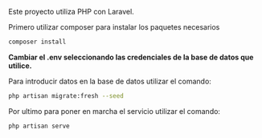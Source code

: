 Este proyecto utiliza PHP con Laravel.

Primero utilizar composer para instalar los paquetes necesarios

```bash
composer install
```

**Cambiar el .env seleccionando las credenciales de la base de datos que utilice.**  

Para introducir datos en la base de datos utilizar el comando:

```bash
php artisan migrate:fresh --seed
```

Por ultimo para poner en marcha el servicio utilizar el comando:

```bash
php artisan serve
```

